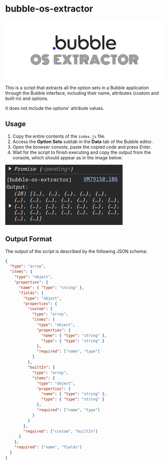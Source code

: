 # bubble-os-extractor

![Bubble OS Extractor banner.](images/banner.png)

This is a script that extracts all the option sets in a Bubble application through the Bubble interface, including their name, attributes (custom and built-in) and options.

It does not include the options' attribute values.

## Usage

1. Copy the entire contents of the `index.js` file.
2. Access the **Option Sets** subtab in the **Data** tab of the Bubble editor.
3. Open the browser console, paste the copied code and press Enter.
4. Wait for the script to finish executing and copy the output from the console, which should appear as in the image below:

![After executing the script, this is the expected output: "[bubble-os-extractor] Output:" followed by the array containing the option sets.](images/console-output.png)

## Output Format

The output of the script is described by the following JSON schema:

```json
{
  "type": "array",
  "items": {
    "type": "object",
    "properties": {
      "name": { "type": "string" },
      "fields": {
        "type": "object",
        "properties": {
          "custom": {
            "type": "array",
            "items": {
              "type": "object",
              "properties": {
                "name": { "type": "string" },
                "type": { "type": "string" }
              },
              "required": ["name", "type"]
            }
          },
          "builtIn": {
            "type": "array",
            "items": {
              "type": "object",
              "properties": {
                "name": { "type": "string" },
                "type": { "type": "string" }
              },
              "required": ["name", "type"]
            }
          }
        },
        "required": ["custom", "builtIn"]
      }
    },
    "required": ["name", "fields"]
  }
}
```
